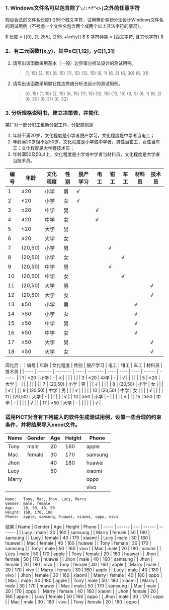 ### 1. Windows文件名可以包含除了`\/:*?”<>|`之外的任意字符
假设合法的文件名长度1-255个西文字符，试用等价类划分法设计Windows文件名的测试用例（不考虑一个文件名包含两个或两个以上非法字符的情况）。

$ 长度 = {{0}, (1, 255], (255, +\infty)} $
$ 字符种类 = {西文字符, 含其他字符} $


### 2．有二元函数f(x,y)，其中x∈[1,12]，y∈[1,31]
1. 请写出该函数采用基本（一般）边界值分析法设计的测试用例。
   > (1, 15)
   > (2, 15)
   > (6, 15)
   > (11, 15)
   > (12, 15)
   > (6, 1)
   > (6, 2)
   > (6, 30)
   > (6, 31)

2. 请写出该函数采用健壮性边界值分析法设计的测试用例。
   > (0, 15)
   > (1, 15)
   > (2, 15)
   > (6, 15)
   > (11, 15)
   > (12, 15)
   > (13, 15)
   > (6, 0)
   > (6, 1)
   > (6, 2)
   > (6, 30)
   > (6, 31)
   > (6, 32)


### 3. 分析规格说明书，建立决策表，并简化
某厂对一部分职工重新分配工作，分配原则是
1. 年龄不满20岁，文化程度是小学者脱产学习，文化程度是中学者当电工；
2. 年龄满20岁但不足50岁，文化程度是小学或中学者，男性当钳工，女性当车工；文化程度是大学者技术员；
3. 年龄满50及50以上，文化程度是小学或中学者当材料员，文化程度是大学者当技术员。


| 编号 | 年龄    | 文化程度 | 性别 | 脱产学习 | 电工 | 钳工 | 车工 | 材料员 | 技术员 |
| ---- | ------- | -------- | ---- | -------- | ---- | ---- | ---- | ------ | ------ |
| 1    | ≤20     | 小学     | 男   | √        |      |      |      |        |        |
| 2    | ≤20     | 小学     | 女   | √        |      |      |      |        |        |
| 3    | ≤20     | 中学     | 男   |          | √    |      |      |        |        |
| 4    | ≤20     | 中学     | 女   |          | √    |      |      |        |        |
| 5    | ≤20     | 大学     | 男   |          |      |      |      |        |        |
| 6    | ≤20     | 大学     | 女   |          |      |      |      |        |        |
| 7    | (20,50) | 小学     | 男   |          |      | √    |      |        |        |
| 8    | (20,50) | 小学     | 女   |          |      |      | √    |        |        |
| 9    | (20,50) | 中学     | 男   |          |      | √    |      |        |        |
| 10   | (20,50) | 中学     | 女   |          |      |      | √    |        |        |
| 11   | (20,50) | 大学     | 男   |          |      |      |      |        | √      |
| 12   | (20,50) | 大学     | 女   |          |      |      |      |        | √      |
| 13   | ≥50     | 小学     | 男   |          |      |      |      | √      |        |
| 14   | ≥50     | 小学     | 女   |          |      |      |      | √      |        |
| 15   | ≥50     | 中学     | 男   |          |      |      |      | √      |        |
| 16   | ≥50     | 中学     | 女   |          |      |      |      | √      |        |
| 17   | ≥50     | 大学     | 男   |          |      |      |      |        | √      |
| 18   | ≥50     | 大学     | 女   |          |      |      |      |        | √      |


简化后：
| 编号 | 年龄    | 文化程度 | 性别 | 脱产学习 | 电工 | 钳工 | 车工 | 材料员 | 技术员 |
| ---- | ------- | -------- | ---- | -------- | ---- | ---- | ---- | ------ | ------ |
| 1    | ≤20     | 小学     | -    | √        |      |      |      |        |        |
| 3    | ≤20     | 中学     | -    |          | √    |      |      |        |        |
| 5    | ≤20     | 大学     | -    |          |      |      |      |        |        |
| 7    | (20,50) | 小学     | 男   |          |      | √    |      |        |        |
| 8    | (20,50) | 小学     | 女   |          |      |      | √    |        |        |
| 9    | (20,50) | 中学     | 男   |          |      | √    |      |        |        |
| 10   | (20,50) | 中学     | 女   |          |      |      | √    |        |        |
| 11   | (20,50) | 大学     | -    |          |      |      |      |        | √      |
| 13   | ≥50     | 小学     | -    |          |      |      |      | √      |        |
| 15   | ≥50     | 中学     | -    |          |      |      |      | √      |        |
| 17   | ≥50     | 大学     | -    |          |      |      |      |        | √      |


### 适用PICT对含有下列输入的软件生成测试用例，设置一些合理的约束条件，并将结果导入excel文件。
| Name  | Gender | Age | Height | Phone   |
| ----- | ------ | --- | ------ | ------- |
| Tony  | male   | 20  | 160    | apple   |
| Mac   | female | 30  | 170    | samsung |
| Jhon  |        | 40  | 180    | huawei  |
| Lucy  |        | 50  |        | xiaomi  |
| Marry |        |     |        | oppo    |
|       |        |     |        | vivo    |

```
Name:   Tony, Mac, Jhon, Lucy, Marry
Gender: male, female
Age:    20, 30, 40, 50
Height: 160, 170, 180
Phone:  apple, samsung, huawei, xiaomi, oppo, vivo
```

结果
| Name  | Gender | Age | Height | Phone   |
| ----- | ------ | --- | ------ | ------- |
| Lucy  | male   | 20  | 160    | samsung |
| Marry | female | 50  | 180    | samsung |
| Lucy  | female | 40  | 170    | xiaomi  |
| Lucy  | male   | 30  | 180    | huawei  |
| Mac   | female | 40  | 160    | huawei  |
| Tony  | female | 30  | 170    | samsung |
| Tony  | male   | 50  | 160    | vivo    |
| Mac   | male   | 20  | 180    | xiaomi  |
| Lucy  | male   | 50  | 170    | apple   |
| Tony  | female | 20  | 180    | huawei  |
| Jhon  | female | 50  | 170    | huawei  |
| Jhon  | male   | 40  | 160    | samsung |
| Jhon  | female | 20  | 180    | vivo    |
| Tony  | female | 40  | 160    | apple   |
| Marry | male   | 20  | 170    | vivo    |
| Marry | female | 30  | 160    | apple   |
| Lucy  | male   | 40  | 180    | vivo    |
| Jhon  | female | 30  | 160    | xiaomi  |
| Marry | female | 40  | 180    | oppo    |
| Mac   | male   | 30  | 180    | apple   |
| Tony  | male   | 50  | 180    | xiaomi  |
| Marry | male   | 30  | 170    | huawei  |
| Mac   | male   | 50  | 170    | samsung |
| Mac   | male   | 20  | 170    | oppo    |
| Marry | female | 40  | 160    | xiaomi  |
| Jhon  | female | 20  | 180    | apple   |
| Lucy  | female | 50  | 160    | oppo    |
| Jhon  | male   | 30  | 170    | oppo    |
| Mac   | male   | 30  | 180    | vivo    |
| Tony  | female | 20  | 180    | oppo    |
